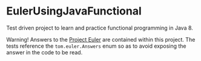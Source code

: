 # EulerUsingJavaFunctional
Test driven project to learn and practice functional programming in Java 8.

Warning! Answers to the [Project Euler](https://projecteuler.net) are contained within this project.
The tests reference the `tom.euler.Answers` enum so as to avoid exposing the answer in the code to be read.